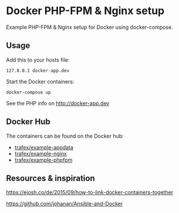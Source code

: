 Docker PHP-FPM & Nginx setup
============================
Example PHP-FPM & Nginx setup for Docker using docker-compose.

Usage
-----
Add this to your hosts file:

    127.0.0.1 docker-app.dev

Start the Docker containers:

    docker-compose up

See the PHP info on http://docker-app.dev

Docker Hub
----------
The containers can be found on the Docker hub:

- [trafex/example-appdata](https://hub.docker.com/r/trafex/example-appdata)
- [trafex/example-nginx](https://hub.docker.com/r/trafex/example-nginx)
- [trafex/example-phpfpm](https://hub.docker.com/r/trafex/example-phpfpm)


Resources & inspiration
-----------------------
https://ejosh.co/de/2015/09/how-to-link-docker-containers-together

https://github.com/johanan/Ansible-and-Docker
